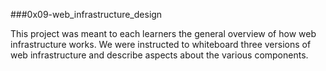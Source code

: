 ###0x09-web_infrastructure_design

This project was meant to each learners the general overview of how web infrastructure
works. We were instructed to whiteboard three versions of web infrastructure and describe
aspects about the various components.
